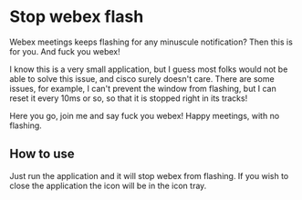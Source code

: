 # Stop webex flash
Webex meetings keeps flashing for any minuscule notification? Then this is for you. And fuck you webex!

I know this is a very small application, but I guess most folks would not be able to solve this issue, and cisco surely doesn't care.
There are some issues, for example, I can't prevent the window from flashing, but I can reset it every 10ms or so, so that it is stopped right in its tracks!

Here you go, join me and say fuck you webex! Happy meetings, with no flashing.

## How to use
Just run the application and it will stop webex from flashing. If you wish to close the application the icon will be in the icon tray.
